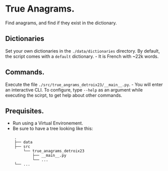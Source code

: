 # True Anagrams.

Find anagrams, and find if they exist in the dictionary.

## Dictionaries
Set your own dictionaries in the `./data/dictionaries` directory.
By default, the script comes with a `default` dictionary.
    - It is French with ~22k words.

## Commands.
Execute the file `./src/true_angrams_detroix23/__main__.py`.
    - You will enter an interactive CLI.
To configure, type `--help` as an argument while executing the scirpt, to get help about other commands.

## Prequisites.
- Run using a Virtual Environement.
- Be sure to have a tree looking like this:
```
    .
    ├── data
    ├── src
        └── true_anagrams_detroix23
            ├── __main__.py               
            └── ...
    └── ...
```
